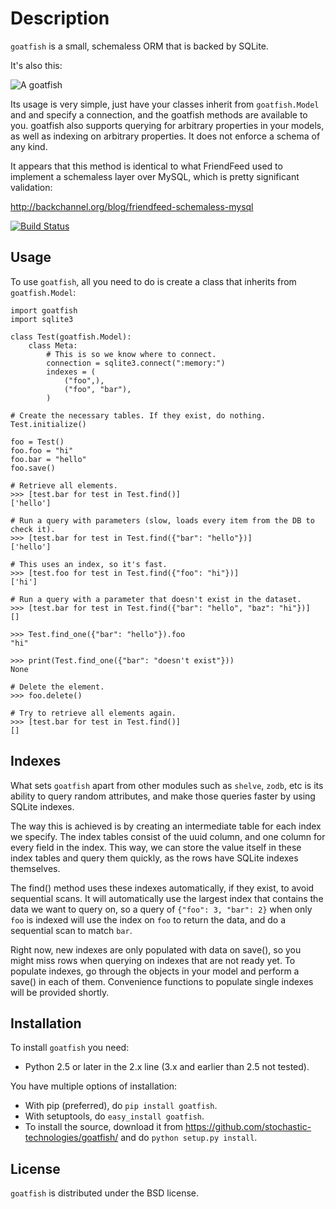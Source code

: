 Description
===========

``goatfish`` is a small, schemaless ORM that is backed by SQLite.

It's also this:

![A goatfish](http://upload.wikimedia.org/wikipedia/commons/thumb/2/22/Parupeneus_insularis_.jpg/300px-Parupeneus_insularis_.jpg)

Its usage is very simple, just have your classes inherit from ``goatfish.Model``
and and specify a connection, and the goatfish methods are available to you.
goatfish also supports querying for arbitrary properties in your models, as
well as indexing on arbitrary properties. It does not enforce a schema of any
kind.

It appears that this method is identical to what FriendFeed used to implement
a schemaless layer over MySQL, which is pretty significant validation:

http://backchannel.org/blog/friendfeed-schemaless-mysql

[![Build Status](https://secure.travis-ci.org/stochastic-technologies/goatfish.png?branch=master)](http://travis-ci.org/stochastic-technologies/goatfish)


Usage
-----

To use ``goatfish``, all you need to do is create a class that inherits from
``goatfish.Model``:

    import goatfish
    import sqlite3

    class Test(goatfish.Model):
        class Meta:
            # This is so we know where to connect.
            connection = sqlite3.connect(":memory:")
            indexes = (
                ("foo",),
                ("foo", "bar"),
            )

    # Create the necessary tables. If they exist, do nothing.
    Test.initialize()

    foo = Test()
    foo.foo = "hi"
    foo.bar = "hello"
    foo.save()

    # Retrieve all elements.
    >>> [test.bar for test in Test.find()]
    ['hello']

    # Run a query with parameters (slow, loads every item from the DB to check it).
    >>> [test.bar for test in Test.find({"bar": "hello"})]
    ['hello']

    # This uses an index, so it's fast.
    >>> [test.foo for test in Test.find({"foo": "hi"})]
    ['hi']

    # Run a query with a parameter that doesn't exist in the dataset.
    >>> [test.bar for test in Test.find({"bar": "hello", "baz": "hi"})]
    []

    >>> Test.find_one({"bar": "hello"}).foo
    "hi"

    >>> print(Test.find_one({"bar": "doesn't exist"}))
    None

    # Delete the element.
    >>> foo.delete()

    # Try to retrieve all elements again.
    >>> [test.bar for test in Test.find()]
    []


Indexes
-------

What sets ``goatfish`` apart from other modules such as ``shelve``, ``zodb``,
etc is its ability to query random attributes, and make those queries faster
by using SQLite indexes.

The way this is achieved is by creating an intermediate table for each index
we specify. The index tables consist of the uuid column, and one column for
every field in the index. This way, we can store the value itself in these
index tables and query them quickly, as the rows have SQLite indexes
themselves.

The find() method uses these indexes automatically, if they exist, to avoid
sequential scans. It will automatically use the largest index that contains
the data we want to query on, so a query of ``{"foo": 3, "bar": 2}`` when only
``foo`` is indexed will use the index on ``foo`` to return the data, and do a
sequential scan to match ``bar``.

Right now, new indexes are only populated with data on save(), so you might
miss rows when querying on indexes that are not ready yet. To populate indexes,
go through the objects in your model and perform a save() in each of them.
Convenience functions to populate single indexes will be provided shortly.


Installation
------------

To install ``goatfish`` you need:

* Python 2.5 or later in the 2.x line (3.x and earlier than 2.5 not tested).

You have multiple options of installation:

* With pip (preferred), do ``pip install goatfish``.
* With setuptools, do ``easy_install goatfish``.
* To install the source, download it from
  https://github.com/stochastic-technologies/goatfish/ and do
  ``python setup.py install``.


License
-------

``goatfish`` is distributed under the BSD license.

